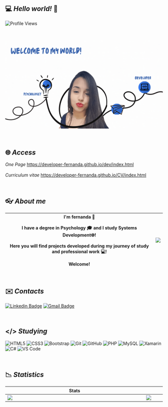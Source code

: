 ## 💻 *Hello world!* 💙 
![Profile Views](http://estruyf-github.azurewebsites.net/api/VisitorHit?user=developer-fernanda&repo=developer-fernanda&countColorcountColor)

<br>

![welcome](https://github.com/developer-fernanda/developer-fernanda/blob/main/Welcome%20to%20my%20%20world.gif)

<br>

## 🌐 *Access*

*One Page*
<a href=https://developer-fernanda.github.io/dev/index.html> https://developer-fernanda.github.io/dev/index.html </a>
<br><br>
*Curriculum vitae*
<a href=https://developer-fernanda.github.io/CV/index.html> https://developer-fernanda.github.io/CV/index.html  </a>


<br>

## 👓 *About me* 


|I'm fernanda 💙 <br><br> I have a degree in Psychology  🎓 and I study Systems Development🌐! <br><br> Here you will find projects developed during my journey of study and professional work 💻! <br><br> Welcome! | <img src="https://github.com/developer-fernanda/developer-fernanda/blob/main/sobre.gif"> |
  |--|--|



<br>

## ✉️ *Contacts*

[![Linkedin Badge](https://img.shields.io/badge/LinkedIn-0077B5?style=for-the-badge&logo=linkedin&logoColor=white)](https://www.linkedin.com/in/fernanda-ingrid-94156377/) 
[![Gmail Badge ](https://img.shields.io/badge/Gmail-D14836?style=for-the-badge&logo=gmail&logoColor=white)](mailto:developer.fernanda.ingrid@gmail.com)

<br>

## </> *Studying*

![HTML5](https://img.shields.io/badge/HTML5-E34F26?style=for-the-badge&logo=html5&logoColor=white)
![CSS3](https://img.shields.io/badge/CSS3-1572B6?style=for-the-badge&logo=css3&logoColor=white)
![Bootstrap](https://img.shields.io/badge/Bootstrap-563D7C?style=for-the-badge&logo=bootstrap&logoColor=white)
![Git](https://img.shields.io/badge/-Git-black?style=for-the-badge&logo=git&link=https://github.com/hritik5102)
![GitHub](https://img.shields.io/badge/-GitHub-181717?style=for-the-badge&logo=github)
![PHP](https://img.shields.io/badge/PHP-777BB4?style=for-the-badge&logo=php&logoColor=white)
![MySQL](https://img.shields.io/badge/MySQL-00000F?style=for-the-badge&logo=mysql&logoColor=white)
![Xamarin](https://img.shields.io/badge/Xamarin-3498DB?style=for-the-badge&logo=xamarin&logoColor=white)
![C#](https://img.shields.io/badge/C%23-239120?style=for-the-badge&logo=c-sharp&logoColor=white)
![VS Code](http://img.shields.io/badge/-VS%20Code-007ACC?style=for-the-badge&logo=visual-studio-code)


<br>

## 📉 *Statistics*

 
|  Stats |  Languages |
|--|--|
|   <img  align="left"  width="430px" src="https://github-readme-stats.vercel.app/api?username=developer-fernanda&show_icons=true&theme=tokyonight"/> |   <img  align="left"  width="430px" src="https://github-readme-stats.vercel.app/api/top-langs/?username=developer-fernanda&layout=compact&hide=shell&theme=tokyonight"/> |







